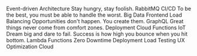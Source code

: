 Event-driven Architecture Stay hungry, stay foolish. RabbitMQ CI/CD To be the best, you must be able to handle the worst. Big Data
Frontend Load Balancing Opportunities don't happen. You create them. GraphQL Great things never come from comfort zones. Deployment Cloud Functions IoT Dream big and dare to fail. Success is how high you bounce when you hit bottom. Lambda Functions Zero Downtime Deployment Load Testing UX Optimization Cloud
